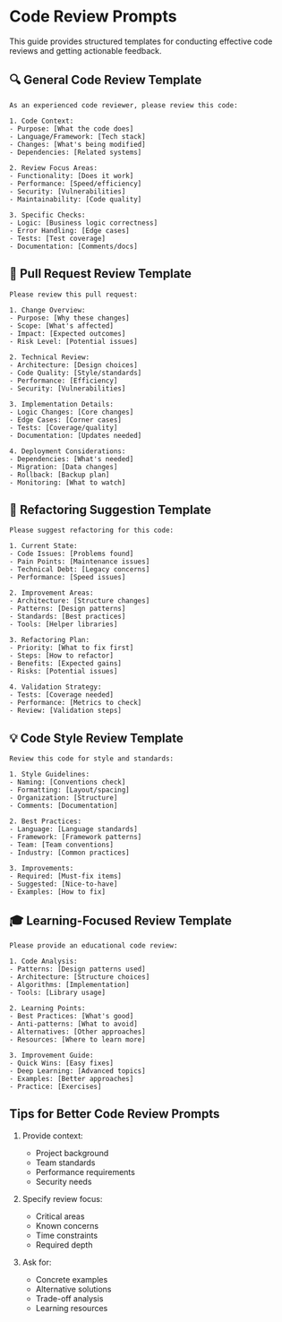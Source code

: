 # Code Review Prompts

This guide provides structured templates for conducting effective code reviews and getting actionable feedback.

## 🔍 General Code Review Template

```
As an experienced code reviewer, please review this code:

1. Code Context:
- Purpose: [What the code does]
- Language/Framework: [Tech stack]
- Changes: [What's being modified]
- Dependencies: [Related systems]

2. Review Focus Areas:
- Functionality: [Does it work]
- Performance: [Speed/efficiency]
- Security: [Vulnerabilities]
- Maintainability: [Code quality]

3. Specific Checks:
- Logic: [Business logic correctness]
- Error Handling: [Edge cases]
- Tests: [Test coverage]
- Documentation: [Comments/docs]
```

## 🎯 Pull Request Review Template

```
Please review this pull request:

1. Change Overview:
- Purpose: [Why these changes]
- Scope: [What's affected]
- Impact: [Expected outcomes]
- Risk Level: [Potential issues]

2. Technical Review:
- Architecture: [Design choices]
- Code Quality: [Style/standards]
- Performance: [Efficiency]
- Security: [Vulnerabilities]

3. Implementation Details:
- Logic Changes: [Core changes]
- Edge Cases: [Corner cases]
- Tests: [Coverage/quality]
- Documentation: [Updates needed]

4. Deployment Considerations:
- Dependencies: [What's needed]
- Migration: [Data changes]
- Rollback: [Backup plan]
- Monitoring: [What to watch]
```

## 🔄 Refactoring Suggestion Template

```
Please suggest refactoring for this code:

1. Current State:
- Code Issues: [Problems found]
- Pain Points: [Maintenance issues]
- Technical Debt: [Legacy concerns]
- Performance: [Speed issues]

2. Improvement Areas:
- Architecture: [Structure changes]
- Patterns: [Design patterns]
- Standards: [Best practices]
- Tools: [Helper libraries]

3. Refactoring Plan:
- Priority: [What to fix first]
- Steps: [How to refactor]
- Benefits: [Expected gains]
- Risks: [Potential issues]

4. Validation Strategy:
- Tests: [Coverage needed]
- Performance: [Metrics to check]
- Review: [Validation steps]
```

## 💡 Code Style Review Template

```
Review this code for style and standards:

1. Style Guidelines:
- Naming: [Conventions check]
- Formatting: [Layout/spacing]
- Organization: [Structure]
- Comments: [Documentation]

2. Best Practices:
- Language: [Language standards]
- Framework: [Framework patterns]
- Team: [Team conventions]
- Industry: [Common practices]

3. Improvements:
- Required: [Must-fix items]
- Suggested: [Nice-to-have]
- Examples: [How to fix]
```

## 🎓 Learning-Focused Review Template

```
Please provide an educational code review:

1. Code Analysis:
- Patterns: [Design patterns used]
- Architecture: [Structure choices]
- Algorithms: [Implementation]
- Tools: [Library usage]

2. Learning Points:
- Best Practices: [What's good]
- Anti-patterns: [What to avoid]
- Alternatives: [Other approaches]
- Resources: [Where to learn more]

3. Improvement Guide:
- Quick Wins: [Easy fixes]
- Deep Learning: [Advanced topics]
- Examples: [Better approaches]
- Practice: [Exercises]
```

## Tips for Better Code Review Prompts

1. Provide context:
   - Project background
   - Team standards
   - Performance requirements
   - Security needs

2. Specify review focus:
   - Critical areas
   - Known concerns
   - Time constraints
   - Required depth

3. Ask for:
   - Concrete examples
   - Alternative solutions
   - Trade-off analysis
   - Learning resources